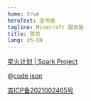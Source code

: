 ```yaml
---
home: true
heroText: 洛书南
tagline: Minecraft 服务器
title: 首页
lang: zh-CN
---
```


<div class="px-8 py-6 text-lg text-center text-pink-600 bg-pink-400 border border-pink-400 border-solid rounded-lg bg-opacity-30 dark:text-pink-200 dark:border-pink-400">
<a class="text-pink-600 dark:text-pink-200" href="./docs/event/spark_project.html">星火计划 | Spark Project</a>
</div>

@[code json](../package.json)

<div class="footer">
<a href="https://beian.miit.gov.cn/">吉ICP备2021002465号</a>
</div>
